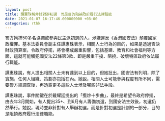 ```yaml
---
layout: post
title: 譚惠珠稱非針對辦初選　而是目的阻撓政府履行法律職能
date: 2021-01-07 16:17:46.000000000 +08:00
categories: rthk
---
```


警方拘捕50多名協調或參與民主派初選的人，涉嫌違反《香港國安法》顛覆國家政權罪。基本法委員會副主任譚惠珠表示，相關人士行為的目的，如果是透過否決財政預算案，令政府停擺，將會構成嚴重影響，包括基建、教育和社會福利等方面，這就可能觸犯國安法22條第3款、即是嚴重干擾、阻撓、破壞特區政府依法履行職能。

譚惠珠說，有人提出相關人士未有達到以上目的，但她批出，國安法有列明，除了實施，任何人組織、策劃亦包括在內。她說，相關人士可能參與程度有所不同，需要警方經調查後，再透露更多這些人士涉及哪些非法手段。

譚惠珠說，事件關鍵在於戴耀廷提出的「攬炒十步曲」，最終是希望令政府停擺，由去年3月開始，有人提出35+、到6月有人籌備初選，到國安法生效後，初選仍然舉行。她說，現時並非針對有人舉辦初選，而是針對初選是計劃的一部分，目的是阻撓政府履行法律職能。
